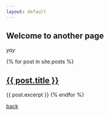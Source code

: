 ```yaml
---
layout: default
---
```


## Welcome to another page

_yay_

{% for post in site.posts %}
  <h2><a href="{{ post.url }}">{{ post.title }}</a></h2>
  {{ post.excerpt }}
{% endfor %}

[back](./)
